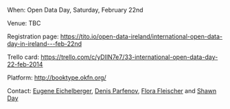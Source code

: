 When: Open Data Day, Saturday, February 22nd

Venue: TBC

Registration page: https://tito.io/open-data-ireland/international-open-data-day-in-ireland---feb-22nd

Trello card: https://trello.com/c/yDIlN7e7/33-international-open-data-day-22-feb-2014

Platform: http://booktype.okfn.org/

Contact: [Eugene Eichelberger](https://twitter.com/geichel), [Denis Parfenov](https://twitter.com/prfnv), [Flora Fleischer](https://twitter.com/Daydreamer2105) and [Shawn Day](https://twitter.com/iridium)
